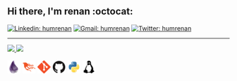 
## Hi there, I'm renan :octocat:

[![Linkedin: humrenan](https://img.shields.io/badge/-humrenan-blue?style=flat-square&logo=Linkedin&logoColor=white&link=https://www.linkedin.com/in/humrenan/)](https://www.linkedin.com/in/humrenan/)
[![Gmail: humrenan](https://img.shields.io/badge/-humrenan-red?style=flat-square&logo=Gmail&logoColor=white&link=mailto:humrenan@gmail.com/)](mailto:humrenan@gmail.com/)
[![Twitter: humrenan](https://img.shields.io/badge/-humrenan-blue?style=flat-square&logo=Twitter&logoColor=white&link=https://twitter.com/humrenan)](https://twitter.com/humrenan)


 ---
<a href="https://github.com/humrenan">
  <img height="180em" src="https://github-readme-stats.vercel.app/api?username=humrenan&show_icons=true&theme=dracula&include_all_commits=true&count_private=true"/>
</a>

<a href="https://github.com/humrenan">
  <img height="180em" src="https://github-readme-stats.vercel.app/api/top-langs/?username=humrenan&layout=compact&langs_count=16&theme=dracula"/>
</a>
   <div style="display: inline_block"><br>

   <img align="center" alt="elixir logo"  height="30" src="https://raw.githubusercontent.com/devicons/devicon/master/icons/elixir/elixir-original.svg">
   <img align="center" alt="phoenix logo"  height="30" src="https://raw.githubusercontent.com/devicons/devicon/master/icons/phoenix/phoenix-original.svg">
   <img align="center" alt="git logo" height="30"  src="https://raw.githubusercontent.com/devicons/devicon/master/icons/git/git-plain.svg">
   <img align="center" alt="github logo" height="30" src="https://raw.githubusercontent.com/devicons/devicon/master/icons/github/github-original.svg">
   <img align="center" alt="python logo" height="30"  src="https://raw.githubusercontent.com/devicons/devicon/master/icons/python/python-original.svg">
   <img align="center" alt="linux logo" height="30" src="https://raw.githubusercontent.com/devicons/devicon/master/icons/linux/linux-plain.svg">

   </div>
